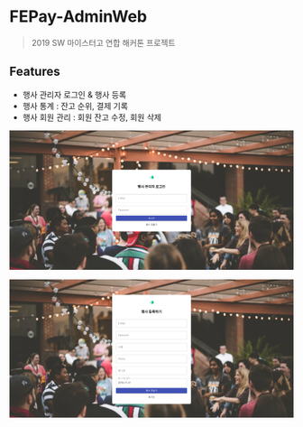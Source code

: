 # FEPay-AdminWeb
> 2019 SW 마이스터고 연합 해커톤 프로젝트

## Features
 - 행사 관리자 로그인 & 행사 등록
 - 행사 통계 : 잔고 순위, 결제 기록
 - 행사 회원 관리 : 회원 잔고 수정, 회원 삭제

![Login.png](Assets/Login.png)

![Register.png](Assets/Register.png)